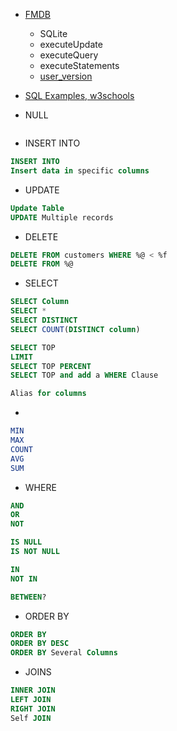 * [FMDB](https://github.com/ccgus/fmdb)
  * SQLite
  * executeUpdate
  * executeQuery
  * executeStatements
  * [user_version](https://github.com/ccgus/fmdb/issues/210)

* [SQL Examples, w3schools](https://www.w3schools.com/sql/sql_examples.asp)

* NULL
``` SQL

```

* INSERT INTO
```SQL
INSERT INTO
Insert data in specific columns
```

* UPDATE
``` SQL
Update Table
UPDATE Multiple records

```

* DELETE
```SQL
DELETE FROM customers WHERE %@ < %f
DELETE FROM %@
```

* SELECT
```SQL
SELECT Column
SELECT *
SELECT DISTINCT
SELECT COUNT(DISTINCT column)

SELECT TOP
LIMIT
SELECT TOP PERCENT
SELECT TOP and add a WHERE Clause

Alias for columns
```

* 
```SQL
MIN
MAX
COUNT
AVG
SUM
```

* WHERE
```SQL
AND
OR
NOT

IS NULL
IS NOT NULL

IN
NOT IN

BETWEEN?
```

* ORDER BY
```SQL
ORDER BY
ORDER BY DESC
ORDER BY Several Columns
```

* JOINS
```SQL
INNER JOIN
LEFT JOIN
RIGHT JOIN
Self JOIN
```
